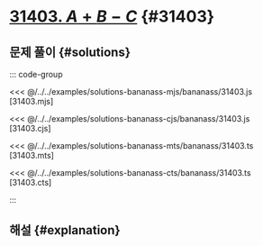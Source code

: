 # [31403. $A + B - C$](https://www.acmicpc.net/problem/31403) {#31403}

<!-- @include: @/shared/wip.ko.md -->

## 문제 풀이 {#solutions}

::: code-group

<<< @/../../examples/solutions-bananass-mjs/bananass/31403.js [31403.mjs]

<<< @/../../examples/solutions-bananass-cjs/bananass/31403.js [31403.cjs]

<<< @/../../examples/solutions-bananass-mts/bananass/31403.ts [31403.mts]

<<< @/../../examples/solutions-bananass-cts/bananass/31403.ts [31403.cts]

:::

## 해설 {#explanation}
